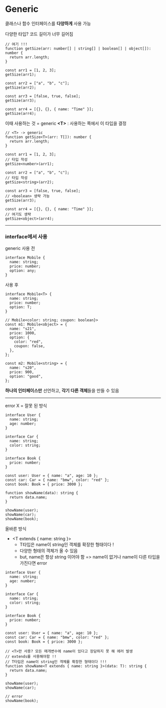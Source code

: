 # Generic

클래스나 함수 인터페이스를 **다양하게** 사용 가능

다양한 타입? 코드 길이가 너무 길어짐

```
// 여기 !!!
function getSize(arr: number[] | string[] | boolean[] | object[]): number {
  return arr.length;
}

const arr1 = [1, 2, 3];
getSize(arr1);

const arr2 = ["a", "b", "c"];
getSize(arr2);

const arr3 = [false, true, false];
getSize(arr3);

const arr4 = [{}, {}, { name: "Time" }];
getSize(arr4);
```

이때 사용하는 것 = generic
**\<T>** : 사용하는 쪽에서 이 타입을 결정

```
// <T> -> generic
function getSize<T>(arr: T[]): number {
  return arr.length;
}

const arr1 = [1, 2, 3];
// 타입 작성
getSize<number>(arr1);

const arr2 = ["a", "b", "c"];
// 타입 작성
getSize<string>(arr2);

const arr3 = [false, true, false];
// <boolean> 생략 가능
getSize(arr3);

const arr4 = [{}, {}, { name: "Time" }];
// 여기도 생략
getSize<object>(arr4);
```

---

### interface에서 사용

generic 사용 전

```
interface Mobile {
  name: string;
  price: number;
  option: any;
}
```

사용 후

```
interface Mobile<T> {
  name: string;
  price: number;
  option: T;
}

// Mobile<color: string; coupon: boolean}>
const m1: Mobile<object> = {
  name: "s21",
  price: 1000,
  option: {
    color: "red",
    coupon: false,
  },
};

const m2: Mobile<string> = {
  name: "s20",
  price: 900,
  option: "good",
};

```

**하나의 인터페이스만** 선언하고, **각기 다른 객체**들을 만들 수 있음

---

error X = 잘못 된 방식

```
interface User {
  name: string;
  age: number;
}

interface Car {
  name: string;
  color: string;
}

interface Book {
  price: number;
}

const user: User = { name: "a", age: 10 };
const car: Car = { name: "bmw", color: "red" };
const book: Book = { price: 3000 };

function showName(data): string {
  return data.name;
}

showName(user);
showName(car);
showName(book);

```

올바른 방식

- <T extends { name: string }>
  - T타입은 name이 string인 객체를 확장한 형태이다 !
  - 다양한 형태의 객체가 올 수 있음
  - but, name은 항상 string 이어야 함
    => name이 없거나 name이 다른 타입을 가진다면 error

```
interface User {
  name: string;
  age: number;
}

interface Car {
  name: string;
  color: string;
}

interface Book {
  price: number;
}

const user: User = { name: "a", age: 10 };
const car: Car = { name: "bmw", color: "red" };
const book: Book = { price: 3000 };

// <T>만 사용? 모든 매개변수에 name이 있다고 장담하지 못 해 에러 발생
// extends를 사용해야함 !!
// T타입은 name이 string인 객체를 확장한 형태이다 !!!
function showName<T extends { name: string }>(data: T): string {
  return data.name;
}

showName(user);
showName(car);

// error
showName(book);
```
